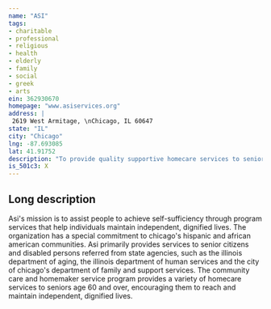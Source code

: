 ```yaml
---
name: "ASI"
tags:
- charitable
- professional
- religious
- health
- elderly
- family
- social
- greek
- arts
ein: 362930670
homepage: "www.asiservices.org"
address: |
 2619 West Armitage, \nChicago, IL 60647
state: "IL"
city: "Chicago"
lng: -87.693085
lat: 41.91752
description: "To provide quality supportive homecare services to seniors and people with disabilities. "
is_501c3: X
---
```


## Long description

Asi's mission is to assist people to achieve self-sufficiency through program services that help individuals maintain independent, dignified lives. The organization has a special commitment to chicago's hispanic and african american communities. Asi primarily provides services to senior citizens and disabled persons referred from state agencies, such as the illinois department of aging, the illinois department of human services and the city of chicago's department of family and support services. The community care and homemaker service program provides a variety of homecare services to seniors age 60 and over, encouraging them to reach and maintain independent, dignified lives. 
